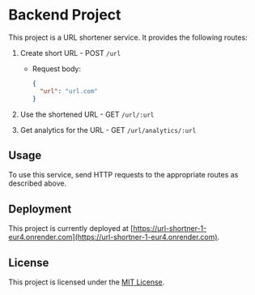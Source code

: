 # Backend Project

This project is a URL shortener service. It provides the following routes:

1. Create short URL - POST `/url`

   - Request body:
     ```json
     {
       "url": "url.com"
     }
     ```

2. Use the shortened URL - GET `/url/:url`

3. Get analytics for the URL - GET `/url/analytics/:url`

## Usage

To use this service, send HTTP requests to the appropriate routes as described above.

## Deployment

This project is currently deployed at [https://url-shortner-1-eur4.onrender.com](https://url-shortner-1-eur4.onrender.com).

## License

This project is licensed under the [MIT License](LICENSE).
